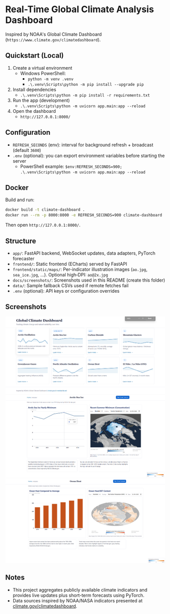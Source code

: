 # Real-Time Global Climate Analysis Dashboard

Inspired by NOAA's Global Climate Dashboard (`https://www.climate.gov/climatedashboard`).

## Quickstart (Local)

1. Create a virtual environment
   - Windows PowerShell:
     - `python -m venv .venv`
     - `.\.venv\Scripts\python -m pip install --upgrade pip`
2. Install dependencies
   - `.\.venv\Scripts\python -m pip install -r requirements.txt`
3. Run the app (development)
   - `.\.venv\Scripts\python -m uvicorn app.main:app --reload`
4. Open the dashboard
   - `http://127.0.0.1:8000/`

## Configuration
- `REFRESH_SECONDS` (env): interval for background refresh + broadcast (default `3600`)
- `.env` (optional): you can export environment variables before starting the server
  - PowerShell example: `$env:REFRESH_SECONDS=900; .\.venv\Scripts\python -m uvicorn app.main:app --reload`

## Docker

Build and run:
```bash
docker build -t climate-dashboard .
docker run --rm -p 8000:8000 -e REFRESH_SECONDS=900 climate-dashboard
```
Then open `http://127.0.0.1:8000/`.

## Structure
- `app/`: FastAPI backend, WebSocket updates, data adapters, PyTorch forecaster
- `frontend/`: Static frontend (ECharts) served by FastAPI
- `frontend/static/maps/`: Per-indicator illustration images (`ao.jpg`, `sea_ice.jpg`, …). Optional high‑DPI: `ao@2x.jpg`
- `docs/screenshots/`: Screenshots used in this README (create this folder)
- `data/`: Sample fallback CSVs used if remote fetches fail
- `.env` (optional): API keys or configuration overrides

## Screenshots

![Home](docs/screenshots/home.png)
![Indicator](docs/screenshots/sea_ice.png)
![Map](docs/screenshots/ocean_heat.png)

## Notes
- This project aggregates publicly available climate indicators and provides live updates plus short-term forecasts using PyTorch.
- Data sources inspired by NOAA/NASA indicators presented at [climate.gov/climatedashboard](https://www.climate.gov/climatedashboard).
